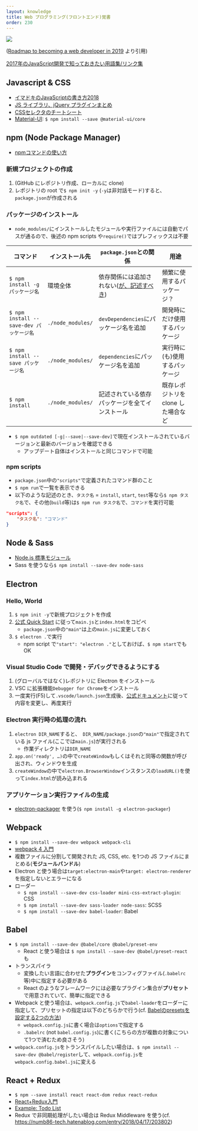 ```yaml
---
layout: knowledge
title: Web プログラミング(フロントエンド)覚書
order: 230
---
```


<img src="https://raw.githubusercontent.com/kamranahmedse/developer-roadmap/master/images/frontend.png">

([Roadmap to becoming a web developer in 2019](https://github.com/kamranahmedse/developer-roadmap) より引用)



[2017年のJavaScript開発で知っておきたい用語集/リンク集](https://qiita.com/tomoyamachi/items/b398f35882fb57b975ad)



## Javascript & CSS

- [イマドキのJavaScriptの書き方2018](https://qiita.com/shibukawa/items/19ab5c381bbb2e09d0d9)
- [JS ライブラリ、jQuery プラグインまとめ](http://coliss.com/articles/build-websites/operation/javascript/best-javascript-libs-jquery-plugins-2016.html)
- [CSSセレクタのチートシート](https://webliker.info/css-selector-cheat-sheet/)
- [Material-UI](https://material-ui.com/): `$ npm install --save @material-ui/core`



## npm (Node Package Manager)

- [npmコマンドの使い方](https://qiita.com/yoh-nak/items/8446bf12094c729d00fe)



### 新規プロジェクトの作成

1. (GitHub にレポジトリ作成、ローカルに clone)
2. レポジトリの root で`$ npm init -y` (`-y`は非対話モード)すると、`package.json`が作成される



### パッケージのインストール

- `node_modules/`にインストールしたモジュールや実行ファイルには自動でパスが通るので、後述の npm scripts や`require()`ではプレフィックスは不要

| コマンド                                | インストール先    | `package.json`との関係                                       | 用途                                |
| --------------------------------------- | ----------------- | ------------------------------------------------------------ | ----------------------------------- |
| `$ npm install -g パッケージ名`         | 環境全体          | 依存関係には追加されない([が、記述すべき](https://qiita.com/Jxck_/items/efaff21b977ddc782971#%E3%83%84%E3%83%BC%E3%83%AB%E3%82%82-packagejson-%E3%81%A7)) | 頻繁に使用するパッケージ？          |
| `$ npm install --save-dev パッケージ名` | `./node_modules/` | `devDependencies`にパッケージ名を追加                        | 開発時にだけ使用するパッケージ      |
| `$ npm install --save パッケージ名`     | `./node_modules/` | `dependencies`にパッケージ名を追加                           | 実行時に(も)使用するパッケージ      |
| `$ npm install`                         | `./node_modules/` | 記述されている依存パッケージを全てインストール               | 既存レポジトリを clone した場合など |

- `$ npm outdated [-g|--save|--save-dev]`で現在インストールされているバージョンと最新のバージョンを確認できる
  - アップデート自体はインストールと同じコマンドで可能



### npm scripts

* `package.json`中の`"scripts"`で定義されたコマンド群のこと
* `$ npm run`で一覧を表示できる
* 以下のような記述のとき、`タスク名` = `install`, `start`, `test`等なら`$ npm タスク名`で、その他(`build`等)は`$ npm run タスク名`で、`コマンド`を実行可能

```json
"scripts": {
    "タスク名": "コマンド"
}
```



## Node & Sass

* [Node.js 標準モジュール](http://yohshiy.blog.fc2.com/blog-entry-310.html)
* Sass を使うなら`$ npm install --save-dev node-sass`



## Electron

### Hello, World

1. `$ npm init -y`で新規プロジェクトを作成
2. [公式 Quick Start](https://electronjs.org/docs/tutorial/quick-start) に従って`main.js`と`index.html`をコピペ
   - `package.json`中の`"main"`は上の`main.js`に変更しておく
3. `$ electron .`で実行
   - npm script で`"start": "electron ."`としておけば、`$ npm start`でも OK



### Visual Studio Code で開発・デバッグできるようにする

1. (グローバルではなく)レポジトリに Electron をインストール
2. VSC に拡張機能`Debugger for Chrome`をインストール
3. 一度実行(F5)して`.vscode/launch.json`生成後、[公式ドキュメント](https://electronjs.org/docs/tutorial/debugging-main-process-vscode)に従って内容を変更し、再度実行



### Electron 実行時の処理の流れ

1. `electron DIR_NAME`すると、` DIR_NAME/package.json`の`"main"`で指定されている js ファイル(ここでは`main.js`)が実行される
   * 作業ディレクトリは`DIR_NAME`
2. `app.on('ready', …)`の中で`createWindow`もしくはそれと同等の関数が呼び出され、ウィンドウを生成
3. `createWindow`の中で`electron.BrowserWindow`インスタンスの`loadURL()`を使って`index.html`が読み込まれる



### アプリケーション実行ファイルの生成

- [electron-packager](https://github.com/electron/electron-packager) を使う(`$ npm install -g electron-packager`)



## Webpack

- `$ npm install --save-dev webpack webpack-cli`
- [webpack 4 入門](https://qiita.com/soarflat/items/28bf799f7e0335b68186)
- 複数ファイルに分割して開発された JS, CSS, etc. を1つの JS ファイルにまとめる(**モジュールバンドル**)
- Electron と使う場合は`target:electron-main`や`target: electron-renderer`を指定しないとエラーになる
- ローダー
  * `$ npm install --save-dev css-loader mini-css-extract-plugin`: CSS
  * `$ npm install --save-dev sass-loader node-sass`: SCSS
  * `$ npm install --save-dev babel-loader`: Babel



## Babel

- `$ npm install --save-dev @babel/core @babel/preset-env`
  - React と使う場合は `$ npm install --save-dev @babel/preset-react`も
- トランスパイラ
  - 変換したい言語に合わせた**プラグイン**をコンフィグファイル(`.babelrc`等)中に指定する必要がある
  - React のようなフレームワークには必要なプラグイン集合が**プリセット**で用意されていて、簡単に指定できる
- Webpack と使う場合は、`webpack.config.js`で`babel-loader`をローダーに指定して、プリセットの指定は以下のどちらかで行う(cf. [Babelのpresetsを設定する2つの方法](https://qiita.com/tmiki/items/86abc565d06ced78d968))
  - `webpack.config.js`に書く場合は`options`で指定する
  - `.babelrc` (not `babel.config.js`)に書く(こちらの方が複数の対象について1つで済むため良さそう)
- `webpack.config.js`をトランスパイルしたい場合は、`$ npm install --save-dev @babel/register`して、`webpack.config.js`を`webpack.config.babel.js`に変える



## React + Redux

- `$ npm --save install react react-dom redux react-redux`
- [React+Redux入門](https://qiita.com/erukiti/items/e16aa13ad81d5938374e)
- [Example: Todo List](https://redux.js.org/basics/example)
- Redux で非同期処理がしたい場合は Redux Middleware を使う(cf. https://numb86-tech.hatenablog.com/entry/2018/04/17/203802)

